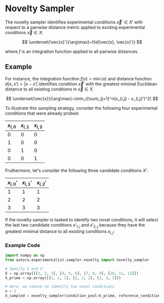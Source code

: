 # Novelty Sampler

The novelty sampler identifies experimental conditions $\vec{x}' \in X'$ with respect to
a pairwise distance metric applied to existing experimental conditions $\vec{x} \in X$:

$$
\underset{\vec{x}'}{\arg\max}~f(d(\vec{x}, \vec{x}'))
$$

where $f$ is an integration function applied to all pairwise  distances.

## Example

For instance,
the integration function $f(x)=\min(x)$ and distance function $d(x, x')=|x-x'|$ identifies
condition $\vec{x}'$ with the greatest minimal Euclidean distance to all
existing conditions in $\vec{x} \in X$.

$$
\underset{\vec{x}}{\arg\max}~\min_i(\sum_{j=1}^n(x_{i,j} - x_{i,j}')^2)
$$

To illustrate this sampling strategy, consider the following four experimental conditions that
were already probed:


| $x_{i,0}$ | $x_{i,1}$ | $x_{i,2}$ |
|-----------|-----------|-----------|
| 0         | 0         | 0         |
| 1         | 0         | 0         |
| 0         | 1         | 0         |
| 0         | 0         | 1         |

Fruthermore, let's consider the following three candidate conditions $X'$:

| $x_{i,0}'$ | $x_{i,1}'$ | $x_{i,2}'$ |
|------------|------------|------------|
| 1          | 1          | 1          |
| 2          | 2          | 2          |
| 3          | 3          | 3          |


If the novelty sampler is tasked to identify two novel conditions, it will select
the last two candidate conditions $x'_{1,j}$ and $x'_{2,j}$ because they have the greatest
minimal distance to all existing conditions $x_{i,j}$:

### Example Code
```python
import numpy as np
from autora.experimentalist.sampler.novelty import novelty_sampler

# Specify X and X'
X = np.array([[1, 2, 3], [4, 5, 6], [7, 8, 9], [10, 11, 12]])
X_prime = np.array([[1, 1, 1], [2, 2, 2], [3, 3, 3]])

# Here, we choose to identify two novel conditions
n = 2
X_sampled = novelty_sampler(condition_pool=X_prime, reference_conditions=X, num_samples=n)
```




